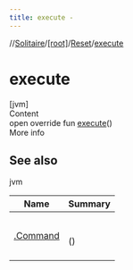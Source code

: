 ```yaml
---
title: execute -
---
```

//[Solitaire](../../index.md)/[[root]](../index.md)/[Reset](index.md)/[execute](execute.md)



# execute  
[jvm]  
Content  
open override fun [execute](execute.md)()  
More info  


## See also  
  
jvm  
  
|  Name|  Summary| 
|---|---|
| <a name="/Reset/execute/#/PointingToDeclaration/"></a>[.Command](../-command/execute.md)| <a name="/Reset/execute/#/PointingToDeclaration/"></a><br><br>()<br><br>
  
  



